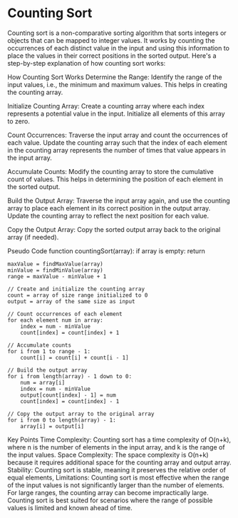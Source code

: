 # Counting Sort
Counting sort is a non-comparative sorting algorithm that sorts integers or objects that can be mapped to integer values. It works by counting the occurrences of each distinct value in the input and using this information to place the values in their correct positions in the sorted output. Here's a step-by-step explanation of how counting sort works:

How Counting Sort Works
Determine the Range: Identify the range of the input values, i.e., the minimum and maximum values. This helps in creating the counting array.

Initialize Counting Array: Create a counting array where each index represents a potential value in the input. Initialize all elements of this array to zero.

Count Occurrences: Traverse the input array and count the occurrences of each value. Update the counting array such that the index of each element in the counting array represents the number of times that value appears in the input array.

Accumulate Counts: Modify the counting array to store the cumulative count of values. This helps in determining the position of each element in the sorted output.

Build the Output Array: Traverse the input array again, and use the counting array to place each element in its correct position in the output array. Update the counting array to reflect the next position for each value.

Copy the Output Array: Copy the sorted output array back to the original array (if needed).

Pseudo Code
function countingSort(array):
    if array is empty:
        return
    
    maxValue = findMaxValue(array)
    minValue = findMinValue(array)
    range = maxValue - minValue + 1

    // Create and initialize the counting array
    count = array of size range initialized to 0
    output = array of the same size as input

    // Count occurrences of each element
    for each element num in array:
        index = num - minValue
        count[index] = count[index] + 1

    // Accumulate counts
    for i from 1 to range - 1:
        count[i] = count[i] + count[i - 1]

    // Build the output array
    for i from length(array) - 1 down to 0:
        num = array[i]
        index = num - minValue
        output[count[index] - 1] = num
        count[index] = count[index] - 1

    // Copy the output array to the original array
    for i from 0 to length(array) - 1:
        array[i] = output[i]
Key Points
Time Complexity: Counting sort has a time complexity of O(n+k), where n is the number of elements in the input array, and k is the range of the input values.
Space Complexity: The space complexity is O(n+k) because it requires additional space for the counting array and output array.
Stability: Counting sort is stable, meaning it preserves the relative order of equal elements,
Limitations: Counting sort is most effective when the range of the input values is not significantly larger than the number of elements. For large ranges, the counting array can become impractically large.
Counting sort is best suited for scenarios where the range of possible values is limited and known ahead of time.
